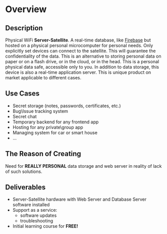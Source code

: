 # Overview

## Description
Physical WiFi __Server-Satellite__. A real-time database, like [Firebase](https://firebase.google.com) but hosted on a physical personal microcomputer for personal needs. Only explicitly set devices can connect to the satellite. This will guarantee the confidentiality of the data. This is an alternative to storing personal data on paper or on a flash drive, or in the cloud, or in the head. This is a personal physical data safe, accessible only to you. In addition to data storage, this device is also a real-time application server. This is unique product on market applicable to different cases.

## Use Cases
- Secret storage (notes, passwords, certificates, etc.)
- Bug\Issue tracking system
- Secret chat
- Temporary backend for any frontend app
- Hosting for any private\group app
- Managing system for car or smart house
- ...


## The Reason of Creating
Need for __REALLY PERSONAL__ data storage and web server in reality of lack of such solutions.

## Deliverables
- Server-Satellite hardware with Web Server and Database Server software installed
- Support as a service:
  - software updates
  - troubleshooting
- Initial learning course for __FREE!__

